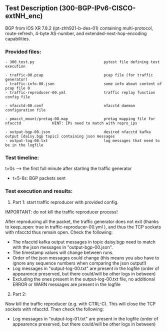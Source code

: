 ## Test Description (300-BGP-IPv6-CISCO-extNH_enc)

BGP from IOS XR 7.8.2 (ipt-zhh921-b-des-01) containing multi-protocol, route-refresh, 4-byte AS-number, and extended-next-hop-encoding capabilities.

### Provided files:
```
- 300_test.py                               pytest file defining test execution

- traffic-00.pcap                           pcap file (for traffic generator)
- traffic-info-00.json                      some info about content of pcap file 0
- traffic-reproducer-00.yml                 traffic replay function config file

- nfacctd-00.conf                           nfacctd daemon configuration file

- pmacct_mount/pretag-00.map                pretag mapping file for nfacctd              HINT: IPs need to match with repro_ips

- output-bgp-00.json                        desired nfacctd kafka output [daisy.bgp topic] containing json messages
- output-log-00.txt                         log messages that need to be in the logfile
```

### Test timeline:

t=0s --> the first full minute after starting the traffic generator

- t=5-6s: BGP packets sent 

### Test execution and results:

1. Part 1: start traffic reproducer with provided config. 

IMPORTANT: do not kill the traffic reproducer process!

After reproducing all the packet, the traffic generator does not exit (thanks to keep_open: true in traffic-reproducer-00.yml ), and thus the TCP sockets with nfacctd thus remain open. 
Check the following:

- The nfacctd kafka output messages in topic daisy.bgp need to match with  the json messages in "output-bgp-00.json".
- The timestamp values will change between runs.
- Order of the json messages could change (this means you also have to ignore any sequence numbers when comparing the json output!)
- Log messages in "output-log-00.txt" are present in the logfile (order of appearence preserved, but there could/will be other logs in between)
- Excluding the ones present in the output-log-00.txt file, no additional ERROR or WARN messages are present in the logfile

2. Part 2: 

Now kill the traffic reproducer (e.g. with CTRL-C). This will close the TCP sockets with nfacctd. Then check the following:
- Log messages in "output-log-01.txt" are present in the logfile (order of appearence preserved, but there could/will be other logs in between)
